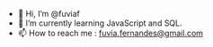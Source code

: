 - 👋 Hi, I’m @fuviaf
- 🌱 I’m currently learning JavaScript and SQL.
- 📫 How to reach me : fuvia.fernandes@gmail.com

